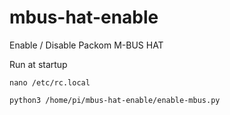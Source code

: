 # mbus-hat-enable
Enable / Disable Packom M-BUS HAT

Run at startup 

`nano /etc/rc.local`

`python3 /home/pi/mbus-hat-enable/enable-mbus.py`
